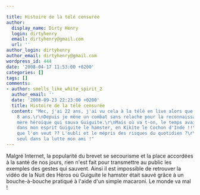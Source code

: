 ```yaml
---

title: Histoire de la télé censurée
author:
  display_name: Dirty Henry
  login: dirtyhenry
  email: dirtyhenry@gmail.com
  url: ''
author_login: dirtyhenry
author_email: dirtyhenry@gmail.com
wordpress_id: 444
date: '2008-04-17 11:53:00 +0200'
categories: []
tags: []
comments:
- author: smells_like_white_spirit_2
  author_email: ''
  date: '2008-09-23 22:23:00 +0200'
  title: Histoire de la télé censurée
  content: "Mec, j'ai 22 ans, j'ai vu cela à la télé en live alors que j'avais 7 ou
    8 ans.\r\nDepuis je mène un combat sans relache pour la reconnaissance de cette
    mère héroïque qui sauva Guiguite.\r\nMais où va t-on, le temps avait même transformé
    dans mon esprit Guiguite le hamster, en Kikite le Cochon d'Inde !!\r\nC'est ça
    que l'on veut ?? L'oubli et le mépris des risques du quotidien ?\r\nTu n'es pas
    seul dans la lutte mon ami !"
---
```

Malgré Internet, la popularité du brevet se secourisme et la place accordées à la santé de nos jours, rien n'est fait pour transmettre au public les exemples des gestes qui sauvent. Ainsi il est impossible de retrouver la vidéo de la Nuit des Héros où Guiguite le hamster était sauvé grâce à un bouche-à-bouche pratiqué à l'aide d'un simple macaroni. Le monde va mal !
